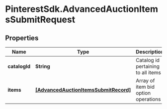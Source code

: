 # PinterestSdk.AdvancedAuctionItemsSubmitRequest

## Properties

Name | Type | Description | Notes
------------ | ------------- | ------------- | -------------
**catalogId** | **String** | Catalog id pertaining to all items | 
**items** | [**[AdvancedAuctionItemsSubmitRecord]**](AdvancedAuctionItemsSubmitRecord.md) | Array of item bid option operations | 



